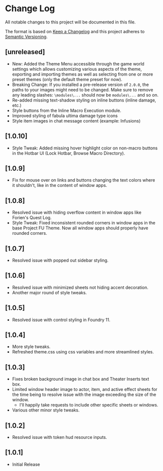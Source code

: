 # Change Log
All notable changes to this project will be documented in this file.
 
The format is based on [Keep a Changelog](http://keepachangelog.com/)
and this project adheres to [Semantic Versioning](http://semver.org/).

## [unreleased]
- New: Added the Theme Menu accessible through the game world settings which allows customizing various aspects of the theme, exporting and importing themes as well as selecting from one or more preset themes (only the default theme preset for now).
- Breaking Change: If you installed a pre-release version of `2.0.0`, the paths to your images might need to be changed. Make sure to remove any leading slashes: `\modules\...` should now be `modules\...` and so on.
- Re-added missing text-shadow styling on inline buttons (inline damage, etc.)
- Style buttons from the Inline Macro Execution module.
- Improved styling of fabula ultima damage type icons
- Style item images in chat message content (example: Infusions)

## [1.0.10]
- Style Tweak: Added missing hover highlight color on non-macro buttons in the Hotbar UI (Lock Hotbar, Browse Macro Directory).

## [1.0.9]
- Fix for mouse over on links and buttons changing the text colors where it shouldn't, like in the content of window apps.

## [1.0.8]
- Resolved issue with hiding overflow content in window apps like Forien's Quest Log.
- Style Tweak: Fixed inconsistent rounded corners in window apps in the base Project FU Theme. Now all window apps should properly have rounded corners.

## [1.0.7]
- Resolved issue with popped out sidebar styling.

## [1.0.6]
- Resolved issue with minimized sheets not hiding accent decoration.
- Another major round of style tweaks.

## [1.0.5]
- Resolved issue with control styling in Foundry 11.

## [1.0.4]
- More style tweaks.
- Refreshed theme.css using css variables and more streamlined styles.

## [1.0.3]
- Fixes broken background image in chat box and Theater Inserts text box.
- Limited window header image to actor, item, and active effect sheets for the time being to resolve issue with the image exceeding the size of the window.
  - I'll happily take requests to include other specific sheets or windows.
- Various other minor style tweaks.

## [1.0.2]
- Resolved issue with token hud resource inputs.

## [1.0.1]
- Initial Release